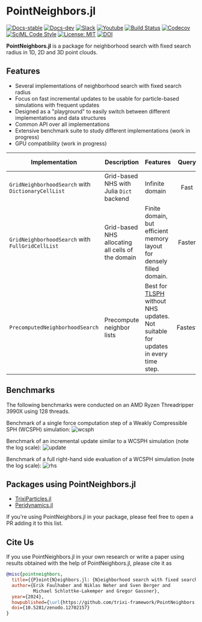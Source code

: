 # PointNeighbors.jl

[![Docs-stable](https://img.shields.io/badge/docs-stable-blue.svg)](https://trixi-framework.github.io/PointNeighbors.jl/stable)
[![Docs-dev](https://img.shields.io/badge/docs-dev-blue.svg)](https://trixi-framework.github.io/PointNeighbors.jl/dev)
[![Slack](https://img.shields.io/badge/chat-slack-e01e5a)](https://join.slack.com/t/trixi-framework/shared_invite/zt-sgkc6ppw-6OXJqZAD5SPjBYqLd8MU~g)
[![Youtube](https://img.shields.io/youtube/channel/views/UCpd92vU2HjjTPup-AIN0pkg?style=social)](https://www.youtube.com/@trixi-framework)
[![Build Status](https://github.com/trixi-framework/PointNeighbors.jl/workflows/CI/badge.svg)](https://github.com/trixi-framework/PointNeighbors.jl/actions?query=workflow%3ACI)
[![Codecov](https://codecov.io/gh/trixi-framework/PointNeighbors.jl/branch/main/graph/badge.svg)](https://codecov.io/gh/trixi-framework/PointNeighbors.jl)
[![SciML Code Style](https://img.shields.io/static/v1?label=code%20style&message=SciML&color=9558b2&labelColor=389826)](https://github.com/SciML/SciMLStyle)
[![License: MIT](https://img.shields.io/badge/License-MIT-success.svg)](https://opensource.org/license/mit/)
[![DOI](https://zenodo.org/badge/doi/10.5281/zenodo.12702157.svg)](https://zenodo.org/doi/10.5281/zenodo.12702157)

**PointNeighbors.jl** is a package for neighborhood search with fixed search radius in
1D, 2D and 3D point clouds.

## Features

- Several implementations of neighborhood search with fixed search radius
- Focus on fast incremental updates to be usable for particle-based simulations with
  frequent updates
- Designed as a "playground" to easily switch between different implementations and data
  structures
- Common API over all implementations
- Extensive benchmark suite to study different implementations (work in progress)
- GPU compatibility (work in progress)

| Implementation  | Description | Features | Query | Update | GPU-compatible |
| ------------- | ------------- | --- | :--: | :--: | :--: |
| `GridNeighborhoodSearch` with `DictionaryCellList` | Grid-based NHS with Julia `Dict` backend | Infinite domain | Fast | Fast | ❌ |
| `GridNeighborhoodSearch` with `FullGridCellList` | Grid-based NHS allocating all cells of the domain | Finite domain, but efficient memory layout for densely filled domain. | Faster | Fastest | ✅ |
| `PrecomputedNeighborhoodSearch` | Precompute neighbor lists | Best for [TLSPH](https://trixi-framework.github.io/TrixiParticles.jl/stable/systems/total_lagrangian_sph/) without NHS updates. Not suitable for updates in every time step. | Fastest | Very slow | ❌ |

## Benchmarks

The following benchmarks were conducted on an AMD Ryzen Threadripper 3990X using 128 threads.

Benchmark of a single force computation step of a Weakly Compressible SPH (WCSPH) simulation:
![wcsph](https://github.com/trixi-framework/PointNeighbors.jl/assets/44124897/ad5c378b-9ce2-4e6f-91dc-1e0da379b91f)

Benchmark of an incremental update similar to a WCSPH simulation (note the log scale):
![update](https://github.com/trixi-framework/PointNeighbors.jl/assets/44124897/71eac5c9-6aa5-4267-bc0b-4057c89f8b12)

Benchmark of a full right-hand side evaluation of a WCSPH simulation (note the log scale):
![rhs](https://github.com/trixi-framework/PointNeighbors.jl/assets/44124897/ac328a96-1b9f-4319-a785-dce9d862fd70)


## Packages using PointNeighbors.jl

- [TrixiParticles.jl](https://github.com/trixi-framework/TrixiParticles.jl)
- [Peridynamics.jl](https://github.com/kaipartmann/Peridynamics.jl)

If you're using PointNeighbors.jl in your package, please feel free to open a PR adding it
to this list.


## Cite Us

If you use PointNeighbors.jl in your own research or write a paper using results obtained
with the help of PointNeighbors.jl, please cite it as
```bibtex
@misc{pointneighbors,
  title={{P}oint{N}eighbors.jl: {N}eighborhood search with fixed search radius in {J}ulia},
  author={Erik Faulhaber and Niklas Neher and Sven Berger and
          Michael Schlottke-Lakemper and Gregor Gassner},
  year={2024},
  howpublished={\url{https://github.com/trixi-framework/PointNeighbors.jl}},
  doi={10.5281/zenodo.12702157}
}
```
